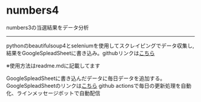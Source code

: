# numbers4

numbers3の当選結果をデータ分析

----

pythonのbeautifulsoup4とseleniumを使用してスクレイピングでデータ収集し,結果をGoogleSpleadSheetに書き込み。githubリンクは[こちら](https://github.com/abe-masafumi/numbers4)

※使用方法はreadme.mdに記載してます


GoogleSpleadSheetに書き込んだデータに毎日データを追加する。
GoogleSpleadSheetのリンクは[こちら](https://docs.google.com/spreadsheets/d/1n2bwt63N3mP9l8Tv6nPtRoEXKR-hgVtyuvKgvGQgv_I/edit#gid=0)
github actionsで毎日の更新処理を自動化、ラインメッセージボットで自動配信
